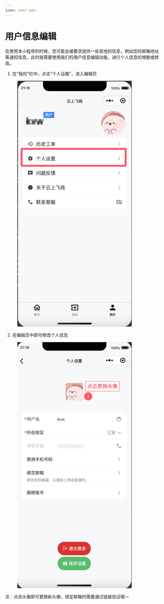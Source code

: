 ```yaml
---
icon: user-pen
---
```


# 用户信息编辑

在使用本小程序的时候，您可能会被要求提供一些其他的信息，例如您的邮箱地址等通知信息。此时就需要使用我们的用户信息编辑功能，进行个人信息的增删或修改。

1. 在“我的”栏中，点击“个人设置”，进入编辑页

<figure><img src="../.gitbook/assets/QQ_1732195071811.png" alt="" width="375"><figcaption></figcaption></figure>

2. 在编辑页中即可修改个人信息

<figure><img src="../.gitbook/assets/QQ_1732195330270.png" alt="" width="375"><figcaption></figcaption></figure>

注：点击头像即可更换新头像，绑定邮箱时需要通过链接验证哦～
